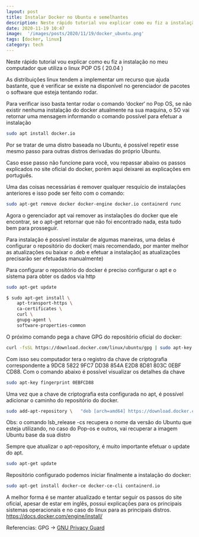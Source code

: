 ```yaml
---
layout: post
title: Instalar Docker no Ubuntu e semelhantes
description: Neste rápido tutorial vou explicar como eu fiz a instalação no meu computador que utiliza distro baseada no Ubuntu
date: 2020-11-19 10:47
image:  '/images/posts/2020/11/19/docker_ubuntu.png'
tags: [docker, linux]
category: tech
---
```



Neste rápido tutorial vou explicar como eu fiz a instalação no meu computador que utiliza o linux POP OS ( 20.04 )

As distribuições linux tendem a implementar um recurso que ajuda bastante, que é verificar se existe na disponível no gerenciador de pacotes o software que esteja tentando rodar.

Para verificar isso basta tentar rodar o comando ‘docker‘ no Pop OS, se não existir nenhuma instalação do docker atualmente na sua maquina, o SO vai retornar uma mensagem informando o comando possível para efetuar a instalação

``` bash
sudo apt install docker.io
```

Por se tratar de uma distro baseada no Ubuntu, é possível repetir esse mesmo passo para outras distros derivadas do próprio Ubuntu.

Caso esse passo não funcione para você, vou repassar abaixo os passos explicados no site oficial do docker, porém aqui deixarei as explicações em português.

Uma das coisas necessárias é remover qualquer resquício de instalações anteriores e isso pode ser feito com o comando:

```bash
sudo apt-get remove docker docker-engine docker.io containerd runc
```
Agora o gerenciador apt vai remover as instalações do docker que ele encontrar, se o apt-get retornar que não foi encontrado nada, esta tudo bem para prosseguir.

Para instalação é possível instalar de algumas maneiras, uma delas é configurar o repositório do docker( mais recomendado, por manter melhor as atualizações ou baixar o .deb e efetuar a instalação( as atualizações precisarão ser efetuadas manualmente)

Para configurar o repositório do docker é preciso configurar o apt e o sistema para obter os dados via http
```bash
sudo apt-get update
```
```bash
$ sudo apt-get install \
    apt-transport-https \
    ca-certificates \
    curl \
    gnupg-agent \
    software-properties-common
```
O próximo comando pega a chave GPG do repositório oficial do docker:
```bash
curl -fsSL https://download.docker.com/linux/ubuntu/gpg | sudo apt-key add -
```
Com isso seu computador tera o registro da chave de criptografia correspondente a 9DC8 5822 9FC7 DD38 854A  E2D8 8D81 803C 0EBF CD88. Com o comando abaixo é possível visualizar os detalhes da chave

```bash
sudo apt-key fingerprint 0EBFCD88
```
Uma vez que a chave de criptografia esta configurada no apt, é possível adicionar o caminho do repositório do docker.

```bash
sudo add-apt-repository \   "deb [arch=amd64] https://download.docker.com/linux/ubuntu \   $(lsb_release -cs) \   stable"
```

Obs: o comando lsb_release -cs recupera o nome da versão do Ubuntu que esteja utilizando, no caso do Pop-os e outros, vai recuperar a imagem Ubuntu base da sua distro

Sempre que atualizar o apt-repository, é muito importante efetuar o update do apt.

```bash
sudo apt-get update
```

Repositório configurado podemos iniciar finalmente a instalação do docker:

```bash
sudo apt-get install docker-ce docker-ce-cli containerd.io
```



A melhor forma é se manter atualizado e tentar seguir os passos do site oficial, apesar de estar em inglês, possui explicações para os principais sistemas operacionais e no caso do linux para as principais distros.
https://docs.docker.com/engine/install/

Referencias:
GPG -> [GNU Privacy Guard]()

